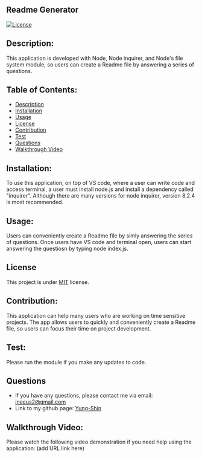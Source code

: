 ## Readme Generator
  [![License](https://img.shields.io/badge/license-MIT-blue.svg)
    ](https://opensource.org/licenses/MIT)

## Description:
This application is developed with Node, Node inquirer, and Node's file system module, so users can create a Readme file 
by answering a series of questions. 

## Table of Contents:
*  [Description](#description)
*  [Installation](#installation)
*  [Usage](#usage)
*  [License](#license)
*  [Contribution](#contribution)
*  [Test](#test)
*  [Questions](#questions)
*  [Walkthrough Video](#Walkthrough-Video)

## Installation:
To use this application, on top of VS code, where a user can write code and access terminal, a user must install node.js and install a dependency called "inquirer". 
Although there are many versions for node inquirer, version 8.2.4 is most recommended. 

## Usage:
Users can conveniently create a Readme file by simly answering the series of questions. Once users have VS code and terminal open, users 
can start answering the questiosn by typing node index.js.

## License
This project is under [MIT](https://opensource.org/licenses/MIT) license.

## Contribution:
This application can help many users who are working on time sensitive projects. The app allows users to quickly and conveniently create a Readme file,
so users can focus their time on project development. 

## Test:
Please run the module if you make any updates to code. 

## Questions

* If you have any questions, please contact me via email: ineeus2@gmail.com
* Link to my github page: [Yung-Shin](https://github.com/Yung-Shin)

##  Walkthrough Video:
Please watch the following video demonstration if you need help using the application: 
(add URL link here)

